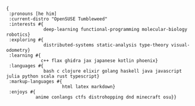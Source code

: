 ```edn
{
 :pronouns [he him]
 :current-distro "OpenSUSE Tumbleweed"
 :interests #{
              deep-learning functional-programming molecular-biology robotics}
 :exploring #{
              distributed-systems static-analysis type-theory visual-odometry}
 :learning #{
             c++ flax ghidra jax japanese kotlin phoenix}
 :languages #{
              bash c clojure elixir golang haskell java javascript julia python scala rust typescript}
 :markup-languages #{
                     html latex markdown}
 :enjoys #{
           anime conlangs ctfs distrohopping dnd minecraft osu}}
```

<!--
**HktOverload/HktOverload** is a ✨ _special_ ✨ repository because its `README.md` (this file) appears on your GitHub profile.

Here are some ideas to get you started:

- 🔭 I’m currently working on ...
- 🌱 I’m currently learning ...
- 👯 I’m looking to collaborate on ...
- 🤔 I’m looking for help with ...
- 💬 Ask me about ...
- 📫 How to reach me: ...
- 😄 Pronouns: ...
- ⚡ Fun fact: ...
-->
